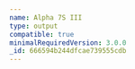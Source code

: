 ```yaml
---
name: Alpha 7S III
type: output
compatible: true
minimalRequiredVersion: 3.0.0
_id: 666594b244dfcae739555cdb
---
```

